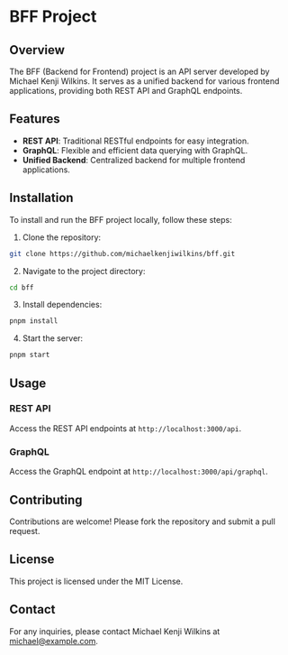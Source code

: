 # BFF Project

## Overview
The BFF (Backend for Frontend) project is an API server developed by Michael Kenji Wilkins. It serves as a unified backend for various frontend applications, providing both REST API and GraphQL endpoints.

## Features
- **REST API**: Traditional RESTful endpoints for easy integration.
- **GraphQL**: Flexible and efficient data querying with GraphQL.
- **Unified Backend**: Centralized backend for multiple frontend applications.

## Installation
To install and run the BFF project locally, follow these steps:

1. Clone the repository:
  ```bash
  git clone https://github.com/michaelkenjiwilkins/bff.git
  ```
2. Navigate to the project directory:
  ```bash
  cd bff
  ```
3. Install dependencies:
  ```bash
  pnpm install
  ```
4. Start the server:
  ```bash
  pnpm start
  ```

## Usage
### REST API
Access the REST API endpoints at `http://localhost:3000/api`.

### GraphQL
Access the GraphQL endpoint at `http://localhost:3000/api/graphql`.

## Contributing
Contributions are welcome! Please fork the repository and submit a pull request.

## License
This project is licensed under the MIT License.

## Contact
For any inquiries, please contact Michael Kenji Wilkins at [michael@example.com](mailto:michael@example.com).

